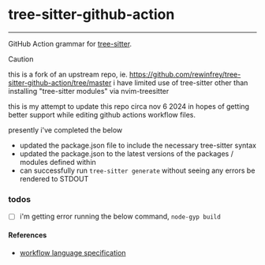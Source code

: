 # tree-sitter-github-action

---

GitHub Action grammar for [tree-sitter](https://github.com/tree-sitter/tree-sitter).

> [!CAUTION]
> this is a fork of an upstream repo, ie. https://github.com/rewinfrey/tree-sitter-github-action/tree/master
> i have limited use of tree-sitter other than installing "tree-sitter modules" via nvim-treesitter
>
> this is my attempt to update this repo circa nov 6 2024 in hopes of getting better support while editing github actions workflow files.

presently i've completed the below

- updated the package.json file to include the necessary tree-sitter syntax
- updated the package.json to the latest versions of the packages / modules defined within
- can successfully run `tree-sitter generate` without seeing any errors be rendered to STDOUT

### todos

- [ ] i'm getting error running the below command,
    `node-gyp build`


#### References

* [workflow language specification](https://github.com/actions/workflow-parser/blob/master/language.md)
